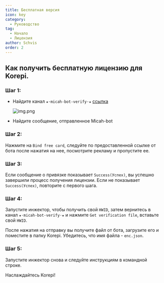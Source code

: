 ```yaml
---
title: Бесплатная версия
icon: key
category:
  - Руководство
tag:
  - Начало
  - Лицензия
author: Schvis
order: 2
---
```


## Как получить бесплатную лицензию для Korepi.

### Шаг 1:
- Найдите канал `★⋅micah-bot-verify⋅★` [ссылка](https://discord.com/channels/1069057220802781265/1203687333107335198)

  ![img.png](/assets/images/docs/202402/verify-1.png)
- Найдите сообщение, отправленное Micah-bot

### Шаг 2:
Нажмите на `Bind free card`, следуйте по предоставленной ссылке от бота после нажатия на нее, посмотрите рекламу и пропустите ее.

### Шаг 3:
Если сообщение о привязке показывает `Success(Успех)`, вы успешно завершили процесс получения лицензии. Если не показывает `Success(Успех)`, повторите с первого шага.

### Шаг 4:
Запустите инжектор, чтобы получить свой `HWID`, затем вернитесь в канал `★⋅micah-bot-verify⋅★` и нажмите `Get verification file`, вставьте свой `HWID`.

После нажатия на отправку вы получите файл от бота, загрузите его и поместите в папку Korepi. Убедитесь, что имя файла - `enc.json`.

### Шаг 5:
Запустите инжектор снова и следуйте инструкциям в командной строке.

Наслаждайтесь Korepi!
